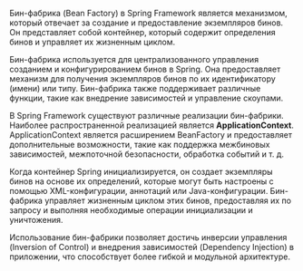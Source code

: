 Бин-фабрика (Bean Factory) в Spring Framework является механизмом, который отвечает за создание и предоставление экземпляров бинов. Он представляет собой контейнер, который содержит определения бинов и управляет их жизненным циклом.

Бин-фабрика используется для централизованного управления созданием и конфигурированием бинов в Spring. Она предоставляет механизм для получения экземпляров бинов по их идентификатору (имени) или типу. Бин-фабрика также поддерживает различные функции, такие как внедрение зависимостей и управление скоупами.

В Spring Framework существуют различные реализации бин-фабрики. Наиболее распространенной реализацией является **ApplicationContext**. ApplicationContext является расширением BeanFactory и предоставляет дополнительные возможности, такие как поддержка межбиновых зависимостей, межпоточной безопасности, обработка событий и т. д.

Когда контейнер Spring инициализируется, он создает экземпляры бинов на основе их определений, которые могут быть настроены с помощью XML-конфигурации, аннотаций или Java-конфигурации. Бин-фабрика управляет жизненным циклом этих бинов, предоставляя их по запросу и выполняя необходимые операции инициализации и уничтожения.

Использование бин-фабрики позволяет достичь инверсии управления (Inversion of Control) и внедрения зависимостей (Dependency Injection) в приложении, что способствует более гибкой и модульной архитектуре.